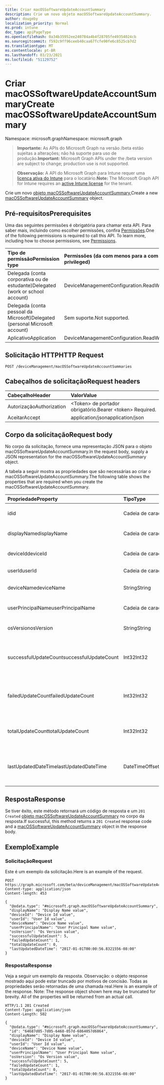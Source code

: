 ```yaml
---
title: Criar macOSSoftwareUpdateAccountSummary
description: Crie um novo objeto macOSSoftwareUpdateAccountSummary.
author: dougeby
localization_priority: Normal
ms.prod: intune
doc_type: apiPageType
ms.openlocfilehash: 0a34b35952ee240784a4b4f28705fe49354024cb
ms.sourcegitcommit: f592c9ff96ceeb40caa67fcfe90fe6c8525cb7d2
ms.translationtype: MT
ms.contentlocale: pt-BR
ms.lasthandoff: 03/23/2021
ms.locfileid: "51129752"
---
```

# <a name="create-macossoftwareupdateaccountsummary"></a><span data-ttu-id="376f1-103">Criar macOSSoftwareUpdateAccountSummary</span><span class="sxs-lookup"><span data-stu-id="376f1-103">Create macOSSoftwareUpdateAccountSummary</span></span>

<span data-ttu-id="376f1-104">Namespace: microsoft.graph</span><span class="sxs-lookup"><span data-stu-id="376f1-104">Namespace: microsoft.graph</span></span>

> <span data-ttu-id="376f1-105">**Importante:** As APIs do Microsoft Graph na versão /beta estão sujeitas a alterações; não há suporte para uso de produção.</span><span class="sxs-lookup"><span data-stu-id="376f1-105">**Important:** Microsoft Graph APIs under the /beta version are subject to change; production use is not supported.</span></span>

> <span data-ttu-id="376f1-106">**Observação:** A API do Microsoft Graph para Intune requer uma [licença ativa do Intune](https://go.microsoft.com/fwlink/?linkid=839381) para o locatário.</span><span class="sxs-lookup"><span data-stu-id="376f1-106">**Note:** The Microsoft Graph API for Intune requires an [active Intune license](https://go.microsoft.com/fwlink/?linkid=839381) for the tenant.</span></span>

<span data-ttu-id="376f1-107">Crie um novo [objeto macOSSoftwareUpdateAccountSummary.](../resources/intune-deviceconfig-macossoftwareupdateaccountsummary.md)</span><span class="sxs-lookup"><span data-stu-id="376f1-107">Create a new [macOSSoftwareUpdateAccountSummary](../resources/intune-deviceconfig-macossoftwareupdateaccountsummary.md) object.</span></span>

## <a name="prerequisites"></a><span data-ttu-id="376f1-108">Pré-requisitos</span><span class="sxs-lookup"><span data-stu-id="376f1-108">Prerequisites</span></span>
<span data-ttu-id="376f1-p101">Uma das seguintes permissões é obrigatória para chamar esta API. Para saber mais, incluindo como escolher permissões, confira [Permissões](/graph/permissions-reference).</span><span class="sxs-lookup"><span data-stu-id="376f1-p101">One of the following permissions is required to call this API. To learn more, including how to choose permissions, see [Permissions](/graph/permissions-reference).</span></span>

|<span data-ttu-id="376f1-111">Tipo de permissão</span><span class="sxs-lookup"><span data-stu-id="376f1-111">Permission type</span></span>|<span data-ttu-id="376f1-112">Permissões (da com menos para a com mais privilégios)</span><span class="sxs-lookup"><span data-stu-id="376f1-112">Permissions (from least to most privileged)</span></span>|
|:---|:---|
|<span data-ttu-id="376f1-113">Delegada (conta corporativa ou de estudante)</span><span class="sxs-lookup"><span data-stu-id="376f1-113">Delegated (work or school account)</span></span>|<span data-ttu-id="376f1-114">DeviceManagementConfiguration.ReadWrite.All</span><span class="sxs-lookup"><span data-stu-id="376f1-114">DeviceManagementConfiguration.ReadWrite.All</span></span>|
|<span data-ttu-id="376f1-115">Delegada (conta pessoal da Microsoft)</span><span class="sxs-lookup"><span data-stu-id="376f1-115">Delegated (personal Microsoft account)</span></span>|<span data-ttu-id="376f1-116">Sem suporte.</span><span class="sxs-lookup"><span data-stu-id="376f1-116">Not supported.</span></span>|
|<span data-ttu-id="376f1-117">Aplicativo</span><span class="sxs-lookup"><span data-stu-id="376f1-117">Application</span></span>|<span data-ttu-id="376f1-118">DeviceManagementConfiguration.ReadWrite.All</span><span class="sxs-lookup"><span data-stu-id="376f1-118">DeviceManagementConfiguration.ReadWrite.All</span></span>|

## <a name="http-request"></a><span data-ttu-id="376f1-119">Solicitação HTTP</span><span class="sxs-lookup"><span data-stu-id="376f1-119">HTTP Request</span></span>
<!-- {
  "blockType": "ignored"
}
-->
``` http
POST /deviceManagement/macOSSoftwareUpdateAccountSummaries
```

## <a name="request-headers"></a><span data-ttu-id="376f1-120">Cabeçalhos de solicitação</span><span class="sxs-lookup"><span data-stu-id="376f1-120">Request headers</span></span>
|<span data-ttu-id="376f1-121">Cabeçalho</span><span class="sxs-lookup"><span data-stu-id="376f1-121">Header</span></span>|<span data-ttu-id="376f1-122">Valor</span><span class="sxs-lookup"><span data-stu-id="376f1-122">Value</span></span>|
|:---|:---|
|<span data-ttu-id="376f1-123">Autorização</span><span class="sxs-lookup"><span data-stu-id="376f1-123">Authorization</span></span>|<span data-ttu-id="376f1-124">&lt;Token&gt; de portador obrigatório.</span><span class="sxs-lookup"><span data-stu-id="376f1-124">Bearer &lt;token&gt; Required.</span></span>|
|<span data-ttu-id="376f1-125">Aceitar</span><span class="sxs-lookup"><span data-stu-id="376f1-125">Accept</span></span>|<span data-ttu-id="376f1-126">application/json</span><span class="sxs-lookup"><span data-stu-id="376f1-126">application/json</span></span>|

## <a name="request-body"></a><span data-ttu-id="376f1-127">Corpo da solicitação</span><span class="sxs-lookup"><span data-stu-id="376f1-127">Request body</span></span>
<span data-ttu-id="376f1-128">No corpo da solicitação, fornece uma representação JSON para o objeto macOSSoftwareUpdateAccountSummary.</span><span class="sxs-lookup"><span data-stu-id="376f1-128">In the request body, supply a JSON representation for the macOSSoftwareUpdateAccountSummary object.</span></span>

<span data-ttu-id="376f1-129">A tabela a seguir mostra as propriedades que são necessárias ao criar o macOSSoftwareUpdateAccountSummary.</span><span class="sxs-lookup"><span data-stu-id="376f1-129">The following table shows the properties that are required when you create the macOSSoftwareUpdateAccountSummary.</span></span>

|<span data-ttu-id="376f1-130">Propriedade</span><span class="sxs-lookup"><span data-stu-id="376f1-130">Property</span></span>|<span data-ttu-id="376f1-131">Tipo</span><span class="sxs-lookup"><span data-stu-id="376f1-131">Type</span></span>|<span data-ttu-id="376f1-132">Descrição</span><span class="sxs-lookup"><span data-stu-id="376f1-132">Description</span></span>|
|:---|:---|:---|
|<span data-ttu-id="376f1-133">id</span><span class="sxs-lookup"><span data-stu-id="376f1-133">id</span></span>|<span data-ttu-id="376f1-134">Cadeia de caracteres</span><span class="sxs-lookup"><span data-stu-id="376f1-134">String</span></span>|<span data-ttu-id="376f1-135">Chave da entidade.</span><span class="sxs-lookup"><span data-stu-id="376f1-135">Key of the entity.</span></span>|
|<span data-ttu-id="376f1-136">displayName</span><span class="sxs-lookup"><span data-stu-id="376f1-136">displayName</span></span>|<span data-ttu-id="376f1-137">Cadeia de caracteres</span><span class="sxs-lookup"><span data-stu-id="376f1-137">String</span></span>|<span data-ttu-id="376f1-138">O nome do relatório</span><span class="sxs-lookup"><span data-stu-id="376f1-138">The name of the report</span></span>|
|<span data-ttu-id="376f1-139">deviceId</span><span class="sxs-lookup"><span data-stu-id="376f1-139">deviceId</span></span>|<span data-ttu-id="376f1-140">Cadeia de caracteres</span><span class="sxs-lookup"><span data-stu-id="376f1-140">String</span></span>|<span data-ttu-id="376f1-141">A ID do dispositivo.</span><span class="sxs-lookup"><span data-stu-id="376f1-141">The device ID.</span></span>|
|<span data-ttu-id="376f1-142">userId</span><span class="sxs-lookup"><span data-stu-id="376f1-142">userId</span></span>|<span data-ttu-id="376f1-143">Cadeia de caracteres</span><span class="sxs-lookup"><span data-stu-id="376f1-143">String</span></span>|<span data-ttu-id="376f1-144">A ID do usuário.</span><span class="sxs-lookup"><span data-stu-id="376f1-144">The user ID.</span></span>|
|<span data-ttu-id="376f1-145">deviceName</span><span class="sxs-lookup"><span data-stu-id="376f1-145">deviceName</span></span>|<span data-ttu-id="376f1-146">String</span><span class="sxs-lookup"><span data-stu-id="376f1-146">String</span></span>|<span data-ttu-id="376f1-147">O nome do dispositivo.</span><span class="sxs-lookup"><span data-stu-id="376f1-147">The device name.</span></span>|
|<span data-ttu-id="376f1-148">userPrincipalName</span><span class="sxs-lookup"><span data-stu-id="376f1-148">userPrincipalName</span></span>|<span data-ttu-id="376f1-149">Cadeia de caracteres</span><span class="sxs-lookup"><span data-stu-id="376f1-149">String</span></span>|<span data-ttu-id="376f1-150">O nome principal do usuário</span><span class="sxs-lookup"><span data-stu-id="376f1-150">The user principal name</span></span>|
|<span data-ttu-id="376f1-151">osVersion</span><span class="sxs-lookup"><span data-stu-id="376f1-151">osVersion</span></span>|<span data-ttu-id="376f1-152">String</span><span class="sxs-lookup"><span data-stu-id="376f1-152">String</span></span>|<span data-ttu-id="376f1-153">A versão do sistema operacional.</span><span class="sxs-lookup"><span data-stu-id="376f1-153">The OS version.</span></span>|
|<span data-ttu-id="376f1-154">successfulUpdateCount</span><span class="sxs-lookup"><span data-stu-id="376f1-154">successfulUpdateCount</span></span>|<span data-ttu-id="376f1-155">Int32</span><span class="sxs-lookup"><span data-stu-id="376f1-155">Int32</span></span>|<span data-ttu-id="376f1-156">Número de atualizações bem-sucedidas no dispositivo.</span><span class="sxs-lookup"><span data-stu-id="376f1-156">Number of successful updates on the device.</span></span>|
|<span data-ttu-id="376f1-157">failedUpdateCount</span><span class="sxs-lookup"><span data-stu-id="376f1-157">failedUpdateCount</span></span>|<span data-ttu-id="376f1-158">Int32</span><span class="sxs-lookup"><span data-stu-id="376f1-158">Int32</span></span>|<span data-ttu-id="376f1-159">Número de atualizações com falha no dispositivo.</span><span class="sxs-lookup"><span data-stu-id="376f1-159">Number of failed updates on the device.</span></span>|
|<span data-ttu-id="376f1-160">totalUpdateCount</span><span class="sxs-lookup"><span data-stu-id="376f1-160">totalUpdateCount</span></span>|<span data-ttu-id="376f1-161">Int32</span><span class="sxs-lookup"><span data-stu-id="376f1-161">Int32</span></span>|<span data-ttu-id="376f1-162">Número de atualizações totais no dispositivo.</span><span class="sxs-lookup"><span data-stu-id="376f1-162">Number of total updates on the device.</span></span>|
|<span data-ttu-id="376f1-163">lastUpdatedDateTime</span><span class="sxs-lookup"><span data-stu-id="376f1-163">lastUpdatedDateTime</span></span>|<span data-ttu-id="376f1-164">DateTimeOffset</span><span class="sxs-lookup"><span data-stu-id="376f1-164">DateTimeOffset</span></span>|<span data-ttu-id="376f1-165">Última data em que o relatório deste dispositivo foi atualizado.</span><span class="sxs-lookup"><span data-stu-id="376f1-165">Last date time the report for this device was updated.</span></span>|



## <a name="response"></a><span data-ttu-id="376f1-166">Resposta</span><span class="sxs-lookup"><span data-stu-id="376f1-166">Response</span></span>
<span data-ttu-id="376f1-167">Se tiver êxito, este método retornará um código de resposta e um `201 Created` [objeto macOSSoftwareUpdateAccountSummary](../resources/intune-deviceconfig-macossoftwareupdateaccountsummary.md) no corpo da resposta.</span><span class="sxs-lookup"><span data-stu-id="376f1-167">If successful, this method returns a `201 Created` response code and a [macOSSoftwareUpdateAccountSummary](../resources/intune-deviceconfig-macossoftwareupdateaccountsummary.md) object in the response body.</span></span>

## <a name="example"></a><span data-ttu-id="376f1-168">Exemplo</span><span class="sxs-lookup"><span data-stu-id="376f1-168">Example</span></span>

### <a name="request"></a><span data-ttu-id="376f1-169">Solicitação</span><span class="sxs-lookup"><span data-stu-id="376f1-169">Request</span></span>
<span data-ttu-id="376f1-170">Este é um exemplo da solicitação.</span><span class="sxs-lookup"><span data-stu-id="376f1-170">Here is an example of the request.</span></span>
``` http
POST https://graph.microsoft.com/beta/deviceManagement/macOSSoftwareUpdateAccountSummaries
Content-type: application/json
Content-length: 453

{
  "@odata.type": "#microsoft.graph.macOSSoftwareUpdateAccountSummary",
  "displayName": "Display Name value",
  "deviceId": "Device Id value",
  "userId": "User Id value",
  "deviceName": "Device Name value",
  "userPrincipalName": "User Principal Name value",
  "osVersion": "Os Version value",
  "successfulUpdateCount": 5,
  "failedUpdateCount": 1,
  "totalUpdateCount": 0,
  "lastUpdatedDateTime": "2017-01-01T00:00:56.8321556-08:00"
}
```

### <a name="response"></a><span data-ttu-id="376f1-171">Resposta</span><span class="sxs-lookup"><span data-stu-id="376f1-171">Response</span></span>
<span data-ttu-id="376f1-p102">Veja a seguir um exemplo da resposta. Observação: o objeto response mostrado aqui pode estar truncado por motivos de concisão. Todas as propriedades serão retornadas de uma chamada real.</span><span class="sxs-lookup"><span data-stu-id="376f1-p102">Here is an example of the response. Note: The response object shown here may be truncated for brevity. All of the properties will be returned from an actual call.</span></span>
``` http
HTTP/1.1 201 Created
Content-Type: application/json
Content-Length: 502

{
  "@odata.type": "#microsoft.graph.macOSSoftwareUpdateAccountSummary",
  "id": "64687d05-7d05-6468-057d-6864057d6864",
  "displayName": "Display Name value",
  "deviceId": "Device Id value",
  "userId": "User Id value",
  "deviceName": "Device Name value",
  "userPrincipalName": "User Principal Name value",
  "osVersion": "Os Version value",
  "successfulUpdateCount": 5,
  "failedUpdateCount": 1,
  "totalUpdateCount": 0,
  "lastUpdatedDateTime": "2017-01-01T00:00:56.8321556-08:00"
}
```




